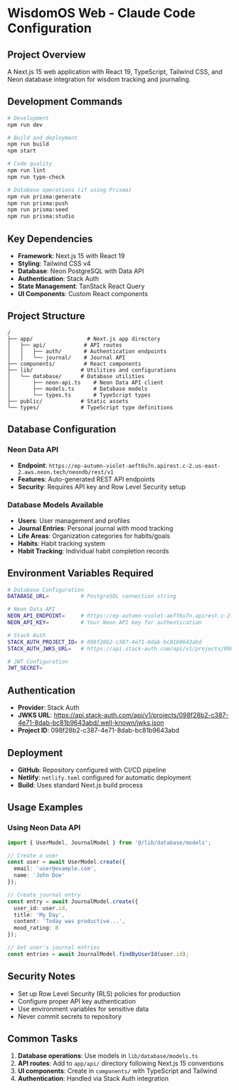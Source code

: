 # WisdomOS Web - Claude Code Configuration

## Project Overview
A Next.js 15 web application with React 19, TypeScript, Tailwind CSS, and Neon database integration for wisdom tracking and journaling.

## Development Commands
```bash
# Development
npm run dev

# Build and deployment
npm run build
npm start

# Code quality
npm run lint
npm run type-check

# Database operations (if using Prisma)
npm run prisma:generate
npm run prisma:push
npm run prisma:seed
npm run prisma:studio
```

## Key Dependencies
- **Framework**: Next.js 15 with React 19
- **Styling**: Tailwind CSS v4
- **Database**: Neon PostgreSQL with Data API
- **Authentication**: Stack Auth
- **State Management**: TanStack React Query
- **UI Components**: Custom React components

## Project Structure
```
/
├── app/                 # Next.js app directory
│   ├── api/            # API routes
│   │   ├── auth/       # Authentication endpoints
│   │   └── journal/    # Journal API
├── components/         # React components
├── lib/               # Utilities and configurations
│   └── database/      # Database utilities
│       ├── neon-api.ts    # Neon Data API client
│       ├── models.ts      # Database models
│       └── types.ts       # TypeScript types
├── public/            # Static assets
└── types/             # TypeScript type definitions
```

## Database Configuration

### Neon Data API
- **Endpoint**: `https://ep-autumn-violet-aeft6u7n.apirest.c-2.us-east-2.aws.neon.tech/neondb/rest/v1`
- **Features**: Auto-generated REST API endpoints
- **Security**: Requires API key and Row Level Security setup

### Database Models Available
- **Users**: User management and profiles
- **Journal Entries**: Personal journal with mood tracking
- **Life Areas**: Organization categories for habits/goals
- **Habits**: Habit tracking system
- **Habit Tracking**: Individual habit completion records

## Environment Variables Required
```bash
# Database Configuration
DATABASE_URL=          # PostgreSQL connection string

# Neon Data API
NEON_API_ENDPOINT=     # https://ep-autumn-violet-aeft6u7n.apirest.c-2.us-east-2.aws.neon.tech/neondb/rest/v1
NEON_API_KEY=          # Your Neon API key for authentication

# Stack Auth
STACK_AUTH_PROJECT_ID= # 098f28b2-c387-4e71-8dab-bc81b9643abd
STACK_AUTH_JWKS_URL=   # https://api.stack-auth.com/api/v1/projects/098f28b2-c387-4e71-8dab-bc81b9643abd/.well-known/jwks.json

# JWT Configuration
JWT_SECRET=
```

## Authentication
- **Provider**: Stack Auth
- **JWKS URL**: https://api.stack-auth.com/api/v1/projects/098f28b2-c387-4e71-8dab-bc81b9643abd/.well-known/jwks.json
- **Project ID**: 098f28b2-c387-4e71-8dab-bc81b9643abd

## Deployment
- **GitHub**: Repository configured with CI/CD pipeline
- **Netlify**: `netlify.toml` configured for automatic deployment
- **Build**: Uses standard Next.js build process

## Usage Examples

### Using Neon Data API
```typescript
import { UserModel, JournalModel } from '@/lib/database/models';

// Create a user
const user = await UserModel.create({
  email: 'user@example.com',
  name: 'John Doe'
});

// Create journal entry
const entry = await JournalModel.create({
  user_id: user.id,
  title: 'My Day',
  content: 'Today was productive...',
  mood_rating: 8
});

// Get user's journal entries
const entries = await JournalModel.findByUserId(user.id);
```

## Security Notes
- Set up Row Level Security (RLS) policies for production
- Configure proper API key authentication
- Use environment variables for sensitive data
- Never commit secrets to repository

## Common Tasks
1. **Database operations**: Use models in `lib/database/models.ts`
2. **API routes**: Add to `app/api/` directory following Next.js 15 conventions
3. **UI components**: Create in `components/` with TypeScript and Tailwind
4. **Authentication**: Handled via Stack Auth integration